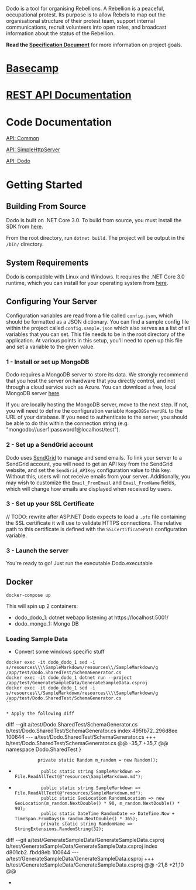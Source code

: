 Dodo is a tool for organising Rebellions. A Rebellion is a peaceful, occupational protest. 
Its purpose is to allow Rebels to map out the organisational structure of their protest 
team, support internal communications, recruit volunteers into open roles, and broadcast 
information about the status of the Rebellion.

**Read the [Specification Document](https://docs.google.com/document/d/1yjUkmxTiSCRLJ7weWW5JxJRUwE2LFJmo2SnO-Fwxggk/)** for more information on project goals.

# [Basecamp](https://3.basecamp.com/3559494/projects/14285600)

# [REST API Documentation](https://documenter.getpostman.com/view/8888079/SW15xbbc?version=latest)

# Code Documentation

[API: Common](https://code.organise.earth/sean/dodo/wikis/API:-Common)

[API: SimpleHttpServer](https://code.organise.earth/sean/dodo/wikis/API:-SimpleHttpServer)

[API: Dodo](https://code.organise.earth/sean/dodo/wikis/API:-Dodo)

# Getting Started

## Building From Source 

Dodo is built on .NET Core 3.0. To build from source, you must install the SDK from [here](https://dotnet.microsoft.com/download/dotnet-core/3.0).

From the root directory, run `dotnet build`. The project will be output in the `/bin/` directory.

## System Requirements

Dodo is compatible with Linux and Windows. It requires the .NET Core 3.0 runtime, which you can install for your operating system from [here](https://dotnet.microsoft.com/download/dotnet-core/3.0). 

## Configuring Your Server

Configuration variables are read from a file called `config.json`, which should be formatted as a JSON dictionary. You can find a sample config file within the project called `config.sample.json` which also serves as a list of all variables that you can set. This file needs to be in the root directory of the application. At various points in this setup, you'll need to open up this file and set a variable to the given value.

### 1 - Install or set up MongoDB

Dodo requires a MongoDB server to store its data. We strongly recommend that you host the server on hardware that you directly control, and not through a cloud service such as Azure. You can download a free, local MongoDB server [here](https://www.mongodb.com/community).

If you are locally hosting the MongoDB server, move to the next step. If not, you will need to define the configuration variable `MongoDBServerURL` to the URL of your database. If you need to authenticate to the server, you should be able to do this within the connection string (e.g. "mongodb://user1:password1@localhost/test").

### 2 - Set up a SendGrid account

Dodo uses [SendGrid](https://sendgrid.com/) to manage and send emails. To link your server to a SendGrid account, you will need to get an API key from the SendGrid website, and set the `SendGrid_APIKey` configuration value to this key. Without this, users will not receive emails from your server. Additionally, you may wish to customize the `Email_FromEmail` and `Email_FromName` fields, which will change how emails are displayed when received by users.

### 3 - Set up your SSL Certificate

// TODO: rewrite after ASP.NET
Dodo expects to load a `.pfx` file containing the SSL certificate it will use to validate HTTPS connections. The relative path to this certificate is defined with the `SSLCertificatePath` configuration variable.

### 3 - Launch the server

You're ready to go! Just run the executable Dodo.executable


## Docker

```
docker-compose up
```

This will spin up 2 containers:
* dodo_dodo_1: dotnet webapp listening at https://localhost:5001/
* dodo_mongo_1: Mongo DB

### Loading Sample Data

* Convert some windows specific stuff

```
docker exec -it dodo_dodo_1 sed -i s/resources\\\\SampleMarkdown/resources\\/SampleMarkdown/g /app/test/Dodo.SharedTest/SchemaGenerator.cs
docker exec -it dodo_dodo_1 dotnet run --project /app/test/GenerateSampleData/GenerateSampleData.csproj
docker exec -it dodo_dodo_1 sed -i s/resources\\/SampleMarkdown/resources\\\\SampleMarkdown/g /app/test/Dodo.SharedTest/SchemaGenerator.cs
``

* Apply the following diff

```
diff --git a/test/Dodo.SharedTest/SchemaGenerator.cs b/test/Dodo.SharedTest/SchemaGenerator.cs
index 495fb72..296d8ee 100644
--- a/test/Dodo.SharedTest/SchemaGenerator.cs
+++ b/test/Dodo.SharedTest/SchemaGenerator.cs
@@ -35,7 +35,7 @@ namespace Dodo.SharedTest
                }
 
                private static Random m_random = new Random();
-               public static string SampleMarkdown => File.ReadAllText(@"resources\SampleMarkdown.md");
+               public static string SampleMarkdown => File.ReadAllText(@"resources/SampleMarkdown.md");
                public static GeoLocation RandomLocation => new GeoLocation(m_random.NextDouble() * 90, m_random.NextDouble() * 90);
                public static DateTime RandomDate => DateTime.Now + TimeSpan.FromDays(m_random.NextDouble() * 365);
                private static string RandomName => StringExtensions.RandomString(32);
diff --git a/test/GenerateSampleData/GenerateSampleData.csproj b/test/GenerateSampleData/GenerateSampleData.csproj
index d801cb2..fbdd8eb 100644
--- a/test/GenerateSampleData/GenerateSampleData.csproj
+++ b/test/GenerateSampleData/GenerateSampleData.csproj
@@ -21,8 +21,10 @@
     </ProjectReference>
   </ItemGroup>
 
+  <!--
   <Target Name="PostBuild" AfterTargets="PostBuildEvent">
     <Exec Command="xcopy &quot;..\..\resources&quot; &quot;$(TargetDir)resources&quot; /i /s /r /y" />
   </Target>
+  -->
 
 </Project>
```

* Enter the running container:

```
docker exec -it dodo_dodo_1 bash
```

* Generate the sample data:

```
cd /app/test/GenerateSampleData
dotnet run
```

* See results https://localhost:5001/api/rebellions/

# Security

Dodo is designed to be highly secure. The developers acknowledge that protest is a politically sensitive activity in many countries, and that individuals should be assured that their information is protected. The philosophy behind the security decisions of Dodo is to encrypt all relational information. This means that even in a threat scenario where the server data is compromised, an attacker will not be able to create any connection between individual users and activity, except where that information is explicitly published by the user. **This security infrastructure results in some caveats that any systems adminstrator should be aware of:**

- Systems administrators do not have access to a lot of the information stored on the Dodo server. Wherever possible, only the user concerned will have access to information. This includes but is not limited to:
  - Whether or not a user is an administrator of a given resource.
  - Whether or not a user is a member of a given group.
- When a user resets their password, they will lose access to any secure resources. This means that users will have to be re-added as administrators to any groups if they forget their password.
